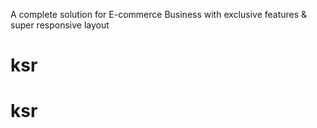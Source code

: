 A complete solution for E-commerce Business with exclusive features & super responsive layout
# ksr
# ksr
